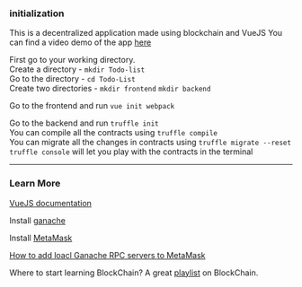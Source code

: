 ### initialization

This is a decentralized application made using blockchain and VueJS
You can find a video demo of the app [here](https://youtu.be/sLq3JcO_iHU)

First go to your working directory. <br/> 
Create a directory - `mkdir Todo-list` <br/>
Go to the directory - `cd Todo-List` <br/>
Create two directories - `mkdir frontend` `mkdir backend` <br/>

Go to the frontend and run `vue init webpack`

Go to the backend and run `truffle init` <br/> 
You can compile all the contracts using `truffle compile` <br/>
You can migrate all the changes in contracts using `truffle migrate --reset` <br/>
`truffle console` will let you play with the contracts in the terminal

----

### Learn More

[VueJS documentation](https://vuejs.org/guide/introduction.html)

Install [ganache](https://trufflesuite.com/ganache/)

Install [MetaMask](https://chrome.google.com/webstore/detail/metamask/nkbihfbeogaeaoehlefnkodbefgpgknn/related)

[How to add loacl Ganache RPC servers to MetaMask](https://youtu.be/lv4HEyiw4EQ)

Where to start learning BlockChain? A great [playlist]( https://youtube.com/playlist?list=PLY3JotXmKSgEDVwtN-pxHYA0g3F9Wrq-b) on BlockChain.


